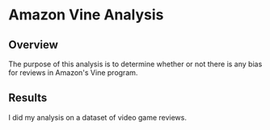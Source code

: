 # Amazon Vine Analysis

## Overview
The purpose of this analysis is to determine whether or not there is any bias for reviews in Amazon's Vine program.

## Results
I did my analysis on a dataset of video game reviews. 
